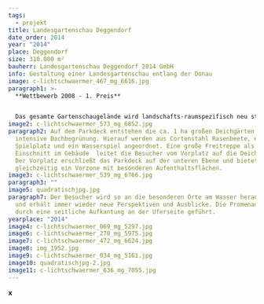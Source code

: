 ```yaml
---
tags:
  - projekt
title: Landesgartenschau Deggendorf
date_order: 2014
year: "2014"
place: Deggendorf
size: 310.000 m²
bauherr: Landesgartenschau Deggendorf 2014 GmbH
info: Gestaltung einer Landesgartenschau entlang der Donau
image: c-lichtschwaermer_467_mg_6616.jpg
paragraph1: >-
  **Wettbewerb 2008 - 1. Preis**


  Das gesamte Gartenschaugelände wird landschafts-raumspezifisch neu strukturiert. Der Donaupark wird als landschaftlicher Uferpark zur ruhigen Erholungsnutzung entwickelt und liegt eigenständig vor dem Deich. Die Deichgärten bzw. die Deichpromenade erschließen das Gelände als urbanes Glied und dienen als Verteiler zwischen den Nutzungen.
image2: c-lichtschwaermer_573_mg_6852.jpg
paragraph2: Auf dem Parkdeck entstehen die ca. 1 ha großen Deichgärten als
  intensive Dachbegrünung. Hierauf werden aus Cortenstahl Rasenbeete, ein
  Spielplatz und ein Wasserspiel angeordnet. Eine große Freitreppe als
  Einschnitt im Gebäude  leitet die Besucher vom Vorplatz auf die Deichgärten.
  Der Vorplatz erschließt das Parkdeck auf der unteren Ebene und bietet
  gleichzeitig ein Vorzone mit besonderen Aufenthaltsflächen.
image3: c-lichtschwaermer_539_mg_6766.jpg
paragraph3: ""
image5: quadratischjpg.jpg
paragraph7: Der Besucher wird so an die besonderen Orte am Wasser herangeführt
  und erhält immer wieder neue Perspektiven und Ausblicke. Die Promenade wird
  durch eine seitliche Aufkantung an der Uferseite geführt.
yearplace: "2014"
image4: c-lichtschwaermer_069_mg_5297.jpg
image6: c-lichtschwaermer_270_mg_5975.jpg
image7: c-lichtschwaermer_472_mg_6624.jpg
image8: img_1952.jpg
image9: c-lichtschwaermer_034_mg_5161.jpg
image10: quadratischjpg-2.jpg
image11: c-lichtschwaermer_636_mg_7055.jpg
---
```

**x**